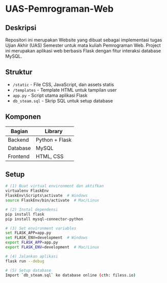 # UAS-Pemrograman-Web

##  Deskripsi
Repositori ini merupakan Website yang dibuat sebagai implementasi tugas Ujian Akhir (UAS) Semester untuk mata kuliah Pemrograman Web. Project ini merupakan aplikasi web berbasis Flask dengan fitur interaksi database MySQL.

##  Struktur
- `/static` - File CSS, JavaScript, dan assets statis
- `/templates` - Template HTML untuk tampilan user
- `app.py` - Script utama aplikasi Flask
- `db_steam.sql` - Skrip SQL untuk setup database

##  Komponen
| Bagian        | Library               |
|---------------|-----------------------|
| Backend       | Python + Flask        |
| Database      | MySQL                 |
| Frontend      | HTML, CSS             |

##  Setup
```bash
# (1) Buat virtual environment dan aktifkan
virtualenv FlaskEnv
FlaskEnv\Scripts\activate  # Windows
source FlaskEnv/bin/activate  # Mac/Linux

# (2) Instal dependensi
pip install flask
pip install mysql-connector-python

# (3) Set environment variables
set FLASK_APP=app.py
set FLASK_ENV=development  # Windows
export FLASK_APP=app.py
export FLASK_ENV=development  # Mac/Linux

# (4) Jalankan aplikasi
flask run --debug

# (5) Setup database
Import `db_steam.sql` ke database online (cth: filess.io)

